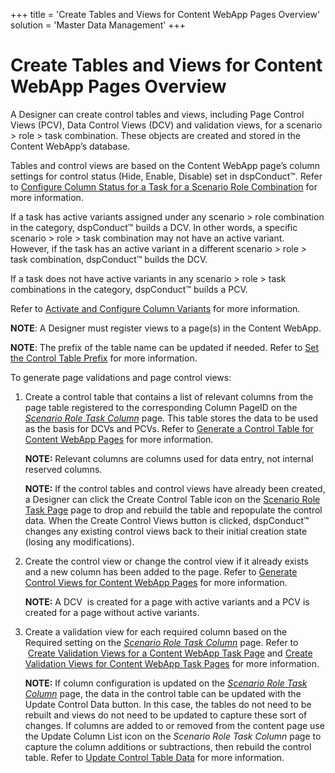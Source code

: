 +++
title = 'Create Tables and Views for Content WebApp Pages Overview'
solution = 'Master Data Management'
+++

# Create Tables and Views for Content WebApp Pages Overview

A Designer can create control tables and views, including Page Control
Views (PCV), Data Control Views (DCV) and validation views, for a
scenario \> role \> task combination. These objects are created and
stored in the Content WebApp’s database.

Tables and control views are based on the Content WebApp page’s column
settings for control status (Hide, Enable, Disable) set in dspConduct™.
Refer to [Configure Column Status for a Task for a Scenario Role
Combination](Configure_Column_Status_for_a_Scenario_Role_Task) for
more information.

If a task has active variants assigned under any scenario \> role
combination in the category, dspConduct™ builds a DCV. In other words, a
specific scenario \> role \> task combination may not have an active
variant. However, if the task has an active variant in a different
scenario \> role \> task combination, dspConduct™ builds the DCV.

If a task does not have active variants in any scenario \> role \> task
combinations in the category, dspConduct™ builds a PCV.

Refer to [Activate and Configure Column
Variants](Activate_Configure_Column_Variants) for more information.

<span style="font-weight: bold;">NOTE</span>: A Designer must register
views to a page(s) in the Content WebApp.

<span style="font-weight: bold;">NOTE</span>: The prefix of the table
name can be updated if needed. Refer to [Set the Control Table
Prefix](Set_the_Control_Table_Prefix) for more information.

To generate page validations and page control views:

1.  Create a control table that contains a list of relevant columns from
    the page table registered to the corresponding Column PageID on the
    <span style="font-style: italic;">[Scenario Role Task
    Column](../Page_Desc/Scenario_Role_Task_Column_H)</span> page.
    This table stores the data to be used as the basis for DCVs and
    PCVs. Refer to [Generate a Control Table for Content WebApp
    Pages](Generate_a_Control_Table_for_Content_WebApp_Pages) for
    more information.
    
    **NOTE:** Relevant columns are columns used for data entry, not
    internal reserved columns.
    
    **NOTE:** If the control tables and control views have already been
    created, a Designer can click the Create Control Table icon on the
    [Scenario Role Task Page](../Page_Desc/Scenario_Role_Task_Page)
    page to drop and rebuild the table and repopulate the control data.
    When the Create Control Views button is clicked, dspConduct™ changes
    any existing control views back to their initial creation state
    (losing any modifications).

2.  Create the control view or change the control view if it already
    exists and a new column has been added to the page. Refer to
    [Generate Control Views for Content WebApp
    Pages](Generate_Control_Views_for_Content_WebApp_Pages) for more
    information.
    
    **NOTE:** A DCV  is created for a page with active variants and a
    PCV is created for a page without active variants.

3.  Create a validation view for each required column based on the
    Required setting on the <span style="font-style: italic;">[Scenario
    Role Task
    Column](../Page_Desc/Scenario_Role_Task_Column_H)</span> page.
    Refer to  [Create Validation Views for a Content WebApp Task
    Page](Create_ValidationViews_Content_Page) and [Create
    Validation Views for Content WebApp Task
    Pages](Create_Valid_Views_Task_Pages) for more information.
    
    <span style="font-weight: bold;">NOTE:</span> If column
    configuration is updated on the
    <span style="font-style: italic;">[Scenario Role Task
    Column](../Page_Desc/Scenario_Role_Task_Column_H)</span> page,
    the data in the control table can be updated with the Update Control
    Data button. In this case, the tables do not need to be rebuilt and
    views do not need to be updated to capture these sort of changes. If
    columns are added to or removed from the content page use the Update
    Column List icon on the <span style="font-style: italic;">Scenario
    Role Task Column</span> page to capture the column additions or
    subtractions, then rebuild the control table. Refer to [Update
    Control Table Data](Update_Control_Table_Data) for more
    information.
